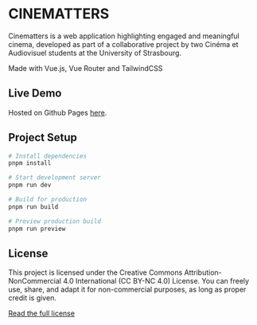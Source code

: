 # CINEMATTERS

Cinematters is a web application highlighting engaged and meaningful cinema, developed as part of a collaborative project by two Cinéma et Audiovisuel students at the University of Strasbourg.

Made with Vue.js, Vue Router and TailwindCSS

## Live Demo

Hosted on Github Pages [here](https://cinematters.edou.dev/).

## Project Setup

```bash
# Install dependencies
pnpm install

# Start development server
pnpm run dev

# Build for production
pnpm run build

# Preview production build
pnpm run preview
```

## License

This project is licensed under the Creative Commons Attribution-NonCommercial 4.0 International (CC BY-NC 4.0) License.
You can freely use, share, and adapt it for non-commercial purposes, as long as proper credit is given.

[Read the full license](https://creativecommons.org/licenses/by-nc/4.0/)
